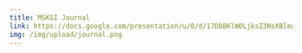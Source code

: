 ```yaml
---
title: MSKSI Journal
link: https://docs.google.com/presentation/u/0/d/17DbBKlW0LjksZ3NsXBlewAGMp1v4YNWDP85bbhJEwTQ/copy
img: /img/upload/journal.png
---
```

